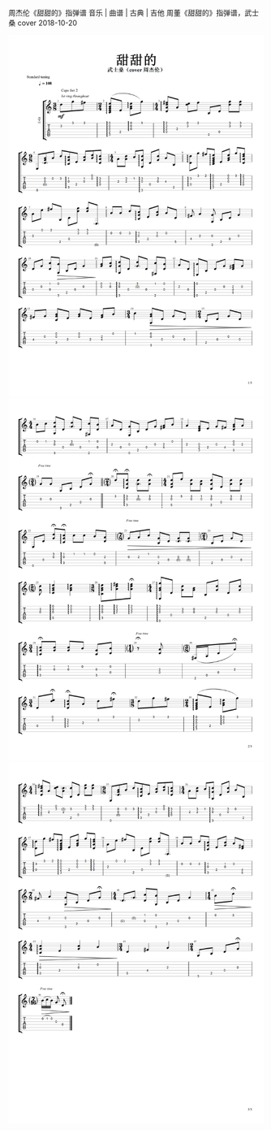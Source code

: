 周杰伦《甜甜的》指弹谱
音乐 | 曲谱 | 古典 | 吉他
周董《甜甜的》指弹谱，武士桑 cover
2018-10-20

![1](../img/guitar/sweetgp1.png)
![2](../img/guitar/sweetgp2.png)
![3](../img/guitar/sweetgp3.png)